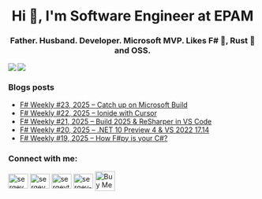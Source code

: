 <h1 align="center">Hi 👋, I'm Software Engineer at EPAM</h1>
<h3 align="center">Father. Husband. Developer. Microsoft MVP. Likes F# 🦔, Rust 🦀 and OSS.</h3>

<!---
<p align="left">
<img align="left" src="https://github-readme-stats.vercel.app/api?username=sergey-tihon&show_icons=true&count_private=true&theme=transparent" />
<img src="https://github-readme-stats.vercel.app/api/top-langs/?username=sergey-tihon&layout=compact&count_private=true&theme=transparent" />
</p>
-->

<img align="left" src="https://github-readme-stats.vercel.app/api?username=sergey-tihon&show_icons=true&count_private=true&theme=transparent" />
<img src="https://github-readme-stats.vercel.app/api/top-langs/?username=sergey-tihon&layout=compact&count_private=true&theme=transparent" />

### Blogs posts
<!-- BLOG-POST-LIST:START -->
- [F# Weekly #23, 2025 – Catch up on Microsoft Build](https://sergeytihon.com/2025/06/07/f-weekly-23-2025-catch-up-on-microsoft-build/)
- [F# Weekly #22, 2025 – Ionide with Cursor](https://sergeytihon.com/2025/06/01/f-weekly-22-2025-ionide-with-cursor/)
- [F# Weekly #21, 2025 – Build 2025 &amp; ReSharper in VS Code](https://sergeytihon.com/2025/05/24/f-weekly-21-2025-build-2025-resharper-in-vs-code/)
- [F# Weekly #20, 2025 – .NET 10 Preview 4 &amp; VS 2022 17.14](https://sergeytihon.com/2025/05/17/f-weekly-20-2025-net-10-preview-4-vs-2022-17-14/)
- [F# Weekly #19, 2025 – How F#py is your C#?](https://sergeytihon.com/2025/05/10/f-weekly-19-2025-how-fpy-is-your-c/)
<!-- BLOG-POST-LIST:END -->

<p align="left"> 
<h3 align="left">Connect with me:</h3>
<a href="https://twitter.com/sergey_tihon" target="blank"><img align="center" src="https://cdn.jsdelivr.net/npm/simple-icons@3.0.1/icons/twitter.svg" alt="sergey_tihon" height="30" width="40" /></a>
<a rel="me" href="https://hachyderm.io/@sergey_tihon" target="blank"><img align="center" src="https://cdn.jsdelivr.net/npm/simple-icons@3.0.1/icons/mastodon.svg" alt="sergey_tihon" height="30" width="40" /></a>
<a href="https://linkedin.com/in/sergeytihon" target="blank"><img align="center" src="https://cdn.jsdelivr.net/npm/simple-icons@3.0.1/icons/linkedin.svg" alt="sergeytihon" height="30" width="40" /></a>
<a href="https://stackoverflow.com/users/sergey-tihon" target="blank"><img align="center" src="https://cdn.jsdelivr.net/npm/simple-icons@3.0.1/icons/stackoverflow.svg" alt="sergey-tihon" height="30" width="40" /></a>
<a href="https://www.buymeacoffee.com/sergeytihon" target="_blank"><img align="center"  src="https://cdn.buymeacoffee.com/buttons/v2/default-yellow.png" alt="Buy Me A Coffee" height="40" /></a>
</p>

<!---
<h3 align="left">Languages and Tools:</h3>
<p align="left"> 
  <a href="https://dotnet.microsoft.com/" target="_blank"> <img src="https://devicons.github.io/devicon/devicon.git/icons/dot-net/dot-net-original-wordmark.svg" alt="dotnet" width="40" height="40"/> </a> 
  <a href="https://fsharp.org" target="_blank"> <img src="https://fsharp.org/img/logo/fsharp.svg" alt="fsharp" width="40" height="40"/> </a> 
  <a href="https://www.w3schools.com/cs/" target="_blank"> <img src="https://devicons.github.io/devicon/devicon.git/icons/csharp/csharp-original.svg" alt="csharp" width="40" height="40"/> </a> 
  <a href="https://azure.microsoft.com/en-in/" target="_blank"> <img src="https://www.vectorlogo.zone/logos/microsoft_azure/microsoft_azure-icon.svg" alt="azure" width="40" height="40"/> </a>  </p>

<p><img align="left" src="https://github-readme-stats.vercel.app/api/top-langs/?username=sergey-tihon&layout=compact" alt="sergey-tihon" /></p>

<p>&nbsp;<img align="center" src="https://github-readme-stats.vercel.app/api?username=sergey-tihon&show_icons=true" alt="sergey-tihon" /></p>
-->
